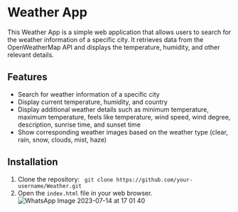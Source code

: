# Weather App

This Weather App is a simple web application that allows users to search for the weather information of a specific city. It retrieves data from the OpenWeatherMap API and displays the temperature, humidity, and other relevant details.


## Features

- Search for weather information of a specific city
- Display current temperature, humidity, and country
- Display additional weather details such as minimum temperature, maximum temperature, feels like temperature, wind speed, wind degree, description, sunrise time, and sunset time
- Show corresponding weather images based on the weather type (clear, rain, snow, clouds, mist, haze)

## Installation

1. Clone the repository:
 ` git clone https://github.com/your-username/Weather.git`
2. Open the `index.html` file in your web browser.
![WhatsApp Image 2023-07-14 at 17 01 40](https://github.com/AMRITESH240304/Weather/assets/113977239/690589f6-e387-4535-93dc-423289078669)
